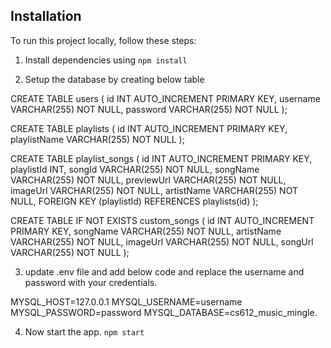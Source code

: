 ## Installation

To run this project locally, follow these steps:

1. Install dependencies using `npm install`

2. Setup the database by creating below table

CREATE TABLE users (
    id INT AUTO_INCREMENT PRIMARY KEY,
    username VARCHAR(255) NOT NULL,
    password VARCHAR(255) NOT NULL
);

CREATE TABLE playlists (
    id INT AUTO_INCREMENT PRIMARY KEY,
    playlistName VARCHAR(255) NOT NULL
);

CREATE TABLE playlist_songs (
    id INT AUTO_INCREMENT PRIMARY KEY,
    playlistId INT,
    songId VARCHAR(255) NOT NULL,
    songName VARCHAR(255) NOT NULL,
    previewUrl VARCHAR(255) NOT NULL,
    imageUrl VARCHAR(255) NOT NULL,
    artistName VARCHAR(255) NOT NULL,
    FOREIGN KEY (playlistId) REFERENCES playlists(id)
);

CREATE TABLE IF NOT EXISTS custom_songs (
    id INT AUTO_INCREMENT PRIMARY KEY,
    songName VARCHAR(255) NOT NULL,
    artistName VARCHAR(255) NOT NULL,
    imageUrl VARCHAR(255) NOT NULL,
    songUrl VARCHAR(255) NOT NULL
);

3. update .env file and add below code and replace the username and password with your credentials.

MYSQL_HOST=127.0.0.1
MYSQL_USERNAME=username
MYSQL_PASSWORD=password
MYSQL_DATABASE=cs612_music_mingle.

4. Now start the app. `npm start`


